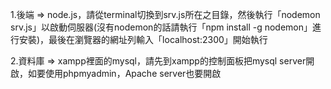 1.後端 => node.js，請從terminal切換到srv.js所在之目錄，然後執行「nodemon srv.js」以啟動伺服器(沒有nodemon的話請執行「npm install -g nodemon」進行安裝)，最後在瀏覽器的網址列輸入「localhost:2300」開始執行

2.資料庫 => xampp裡面的mysql，請先到xampp的控制面板把mysql server開啟，如要使用phpmyadmin，Apache server也要開啟